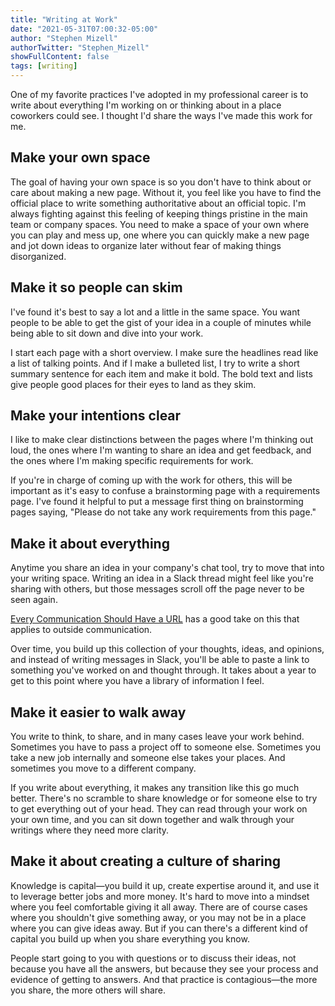 ```yaml
---
title: "Writing at Work"
date: "2021-05-31T07:00:32-05:00"
author: "Stephen Mizell"
authorTwitter: "Stephen_Mizell"
showFullContent: false
tags: [writing]
---
```


One of my favorite practices I've adopted in my professional career is to write about everything I'm working on or thinking about in a place coworkers could see. I thought I'd share the ways I've made this work for me.

## Make your own space

The goal of having your own space is so you don't have to think about or care about making a new page. Without it, you feel like you have to find the official place to write something authoritative about an official topic. I'm always fighting against this feeling of keeping things pristine in the main team or company spaces. You need to make a space of your own where you can play and mess up, one where you can quickly make a new page and jot down ideas to organize later without fear of making things disorganized.

## Make it so people can skim

I've found it's best to say a lot and a little in the same space. You want people to be able to get the gist of your idea in a couple of minutes while being able to sit down and dive into your work.

I start each page with a short overview. I make sure the headlines read like a list of talking points. And if I make a bulleted list, I try to write a short summary sentence for each item and make it bold. The bold text and lists give people good places for their eyes to land as they skim.

## Make your intentions clear

I like to make clear distinctions between the pages where I'm thinking out loud, the ones where I'm wanting to share an idea and get feedback, and the ones where I'm making specific requirements for work.

If you're in charge of coming up with the work for others, this will be important as it's easy to confuse a brainstorming page with a requirements page. I've found it helpful to put a message first thing on brainstorming pages saying, "Please do not take any work requirements from this page."

## Make it about everything

Anytime you share an idea in your company's chat tool, try to move that into your writing space. Writing an idea in a Slack thread might feel like you're sharing with others, but those messages scroll off the page never to be seen again.

[Every Communication Should Have a URL](https://www.reifyworks.com/writing/2020-01-23-every-communication-should-have-a-url) has a good take on this that applies to outside communication.

Over time, you build up this collection of your thoughts, ideas, and opinions, and instead of writing messages in Slack, you'll be able to paste a link to something you've worked on and thought through. It takes about a year to get to this point where you have a library of information I feel.

## Make it easier to walk away

You write to think, to share, and in many cases leave your work behind. Sometimes you have to pass a project off to someone else. Sometimes you take a new job internally and someone else takes your places. And sometimes you move to a different company.

If you write about everything, it makes any transition like this go much better. There's no scramble to share knowledge or for someone else to try to get everything out of your head. They can read through your work on your own time, and you can sit down together and walk through your writings where they need more clarity.

## Make it about creating a culture of sharing

Knowledge is capital—you build it up, create expertise around it, and use it to leverage better jobs and more money. It's hard to move into a mindset where you feel comfortable giving it all away. There are of course cases where you shouldn't give something away, or you may not be in a place where you can give ideas away. But if you can there's a different kind of capital you build up when you share everything you know.

People start going to you with questions or to discuss their ideas, not because you have all the answers, but because they see your process and evidence of getting to answers. And that practice is contagious—the more you share, the more others will share.




